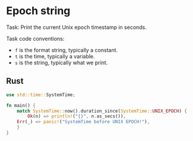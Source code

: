 # Epoch string

Task: Print the current Unix epoch timestamp in seconds.

Task code conventions:

  * `f` is the format string, typically a constant.
  * `t` is the time, typically a variable.
  * `s` is the string, typically what we print.


## Rust

```rust
use std::time::SystemTime;

fn main() {
    match SystemTime::now().duration_since(SystemTime::UNIX_EPOCH) {
        Ok(n) => println!("{}", n.as_secs()),
	Err(_) => panic!("SystemTime before UNIX EPOCH!"),
    }
}
```
